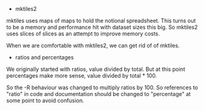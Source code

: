 * mktiles2

mktiles uses maps of maps to hold the notional spreadsheet.
This turns out to be a memory and performance hit with dataset sizes this big.
So mktiles2 uses slices of slices as an attempt to improve memory costs.

When we are comfortable with mktiles2, we can get rid of of mktiles.

* ratios and percentages

We originally started with ratios, value divided by total.
But at this point percentages make more sense, value divided by total * 100.

So the -R behaviour was changed to multiply ratios by 100.
So references to "ratio" in code and documentation should be changed to "percentage"
at some point to avoid confusion.
